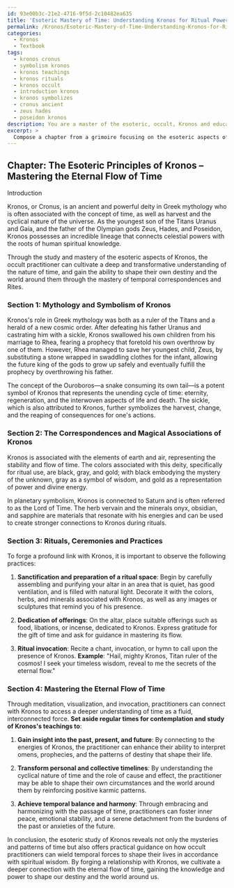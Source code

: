 ```yaml
---
id: 93e00b3c-21e2-4716-9f5d-2c10482ea635
title: 'Esoteric Mastery of Time: Understanding Kronos for Ritual Power'
permalink: /Kronos/Esoteric-Mastery-of-Time-Understanding-Kronos-for-Ritual-Power/
categories:
  - Kronos
  - Textbook
tags:
  - kronos cronus
  - symbolism kronos
  - kronos teachings
  - kronos rituals
  - kronos occult
  - introduction kronos
  - kronos symbolizes
  - cronus ancient
  - zeus hades
  - poseidon kronos
description: You are a master of the esoteric, occult, Kronos and education, you have written many textbooks on the subject in ways that provide students with rich and deep understanding of the subject. You are being asked to write textbook-like sections on a topic and you do it with full context, explainability, and reliability in accuracy to the true facts of the topic at hand, in a textbook style that a student would easily be able to learn from, in a rich, engaging, and contextual way. Always include relevant context (such as formulas and history), related concepts, and in a way that someone can gain deep insights from.
excerpt: > 
  Compose a chapter from a grimoire focusing on the esoteric aspects of Kronos, delving into the mythology, symbolisms, representations, and magical practices associated with this entity. Provide details on rituals and correspondences, as well as advice on how to form a connection with Kronos in order to enhance one's occult practice and understanding of the nature of time.
---
```

## Chapter: The Esoteric Principles of Kronos – Mastering the Eternal Flow of Time

Introduction

Kronos, or Cronus, is an ancient and powerful deity in Greek mythology who is often associated with the concept of time, as well as harvest and the cyclical nature of the universe. As the youngest son of the Titans Uranus and Gaia, and the father of the Olympian gods Zeus, Hades, and Poseidon, Kronos possesses an incredible lineage that connects celestial powers with the roots of human spiritual knowledge.

Through the study and mastery of the esoteric aspects of Kronos, the occult practitioner can cultivate a deep and transformative understanding of the nature of time, and gain the ability to shape their own destiny and the world around them through the mastery of temporal correspondences and Rites.

### Section 1: Mythology and Symbolism of Kronos

Kronos's role in Greek mythology was both as a ruler of the Titans and a herald of a new cosmic order. After defeating his father Uranus and castrating him with a sickle, Kronos swallowed his own children from his marriage to Rhea, fearing a prophecy that foretold his own overthrow by one of them. However, Rhea managed to save her youngest child, Zeus, by substituting a stone wrapped in swaddling clothes for the infant, allowing the future king of the gods to grow up safely and eventually fulfill the prophecy by overthrowing his father.

The concept of the Ouroboros—a snake consuming its own tail—is a potent symbol of Kronos that represents the unending cycle of time: eternity, regeneration, and the interwoven aspects of life and death. The sickle, which is also attributed to Kronos, further symbolizes the harvest, change, and the reaping of consequences for one's actions.

### Section 2: The Correspondences and Magical Associations of Kronos

Kronos is associated with the elements of earth and air, representing the stability and flow of time. The colors associated with this deity, specifically for ritual use, are black, gray, and gold; with black embodying the mystery of the unknown, gray as a symbol of wisdom, and gold as a representation of power and divine energy.

In planetary symbolism, Kronos is connected to Saturn and is often referred to as the Lord of Time. The herb vervain and the minerals onyx, obsidian, and sapphire are materials that resonate with his energies and can be used to create stronger connections to Kronos during rituals.

### Section 3: Rituals, Ceremonies and Practices

To forge a profound link with Kronos, it is important to observe the following practices:

1. **Sanctification and preparation of a ritual space**: Begin by carefully assembling and purifying your altar in an area that is quiet, has good ventilation, and is filled with natural light. Decorate it with the colors, herbs, and minerals associated with Kronos, as well as any images or sculptures that remind you of his presence.

2. **Dedication of offerings**: On the altar, place suitable offerings such as food, libations, or incense, dedicated to Kronos. Express gratitude for the gift of time and ask for guidance in mastering its flow.

3. **Ritual invocation**: Recite a chant, invocation, or hymn to call upon the presence of Kronos. **Example**: "Hail, mighty Kronos, Titan ruler of the cosmos! I seek your timeless wisdom, reveal to me the secrets of the eternal flow."

### Section 4: Mastering the Eternal Flow of Time

Through meditation, visualization, and invocation, practitioners can connect with Kronos to access a deeper understanding of time as a fluid, interconnected force. **Set aside regular times for contemplation and study of Kronos's teachings to**:

1. **Gain insight into the past, present, and future**: By connecting to the energies of Kronos, the practitioner can enhance their ability to interpret omens, prophecies, and the patterns of destiny that shape their life.

2. **Transform personal and collective timelines**: By understanding the cyclical nature of time and the role of cause and effect, the practitioner may be able to shape their own circumstances and the world around them by reinforcing positive karmic patterns.

3. **Achieve temporal balance and harmony**: Through embracing and harmonizing with the passage of time, practitioners can foster inner peace, emotional stability, and a serene detachment from the burdens of the past or anxieties of the future.

In conclusion, the esoteric study of Kronos reveals not only the mysteries and patterns of time but also offers practical guidance on how occult practitioners can wield temporal forces to shape their lives in accordance with spiritual wisdom. By forging a relationship with Kronos, we cultivate a deeper connection with the eternal flow of time, gaining the knowledge and power to shape our destiny and the world around us.
